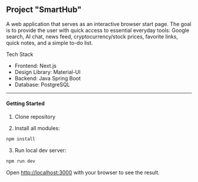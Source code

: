 ## Project "SmartHub"

A web application that serves as an interactive browser start page.
The goal is to provide the user with quick access to essential everyday tools: Google search, AI chat, news feed, cryptocurrency/stock prices, favorite links, quick notes, and a simple to-do list.

Tech Stack
* Frontend: Next.js
* Design Library: Material-UI
* Backend: Java Spring Boot
* Database: PostgreSQL

-------------------------------------

#### Getting Started

1. Clone repository

2. Install all modules:

```bash
npm install

```

3. Run local dev server:

```bash
npm run dev

```

Open [http://localhost:3000](http://localhost:3000) with your browser to see the result.

